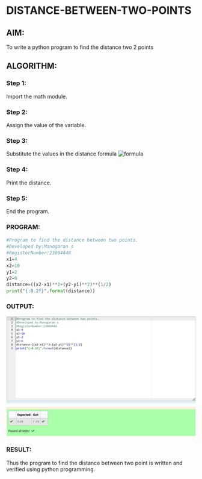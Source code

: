 # DISTANCE-BETWEEN-TWO-POINTS

## AIM:
To write a python program to find the distance two 2 points
## ALGORITHM:
### Step 1: 
Import the math module.
### Step 2: 
Assign the value of the variable.
### Step 3: 
Substitute the values in the distance formula  ![formula](/formula.JPG)
### Step 4: 
Print the distance.
### Step 5: 
End the program.
### PROGRAM:
  ```python
  #Program to find the distance between two points.
#Developed by:Manogaran s
#RegisterNumber:23004448
x1=4
x2=10
y1=2
y2=6
distance=((x2-x1)**2+(y2-y1)**2)**(1/2)
print("{:0.2f}".format(distance))
```
### OUTPUT:
![output](/distance%20between%20two%20point.png)


### RESULT:
Thus the program to find the distance between two point is written and verified using python programming.